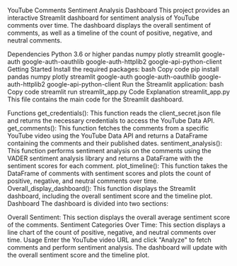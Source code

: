 YouTube Comments Sentiment Analysis Dashboard
This project provides an interactive Streamlit dashboard for sentiment analysis of YouTube comments over time. The dashboard displays the overall sentiment of comments, as well as a timeline of the count of positive, negative, and neutral comments.

Dependencies
Python 3.6 or higher
pandas
numpy
plotly
streamlit
google-auth
google-auth-oauthlib
google-auth-httplib2
google-api-python-client
Getting Started
Install the required packages:
bash
Copy code
pip install pandas numpy plotly streamlit google-auth google-auth-oauthlib google-auth-httplib2 google-api-python-client
Run the Streamlit application:
bash
Copy code
streamlit run streamlit_app.py
Code Explanation
streamlit_app.py
This file contains the main code for the Streamlit dashboard.

Functions
get_credentials(): This function reads the client_secret.json file and returns the necessary credentials to access the YouTube Data API.
get_comments(): This function fetches the comments from a specific YouTube video using the YouTube Data API and returns a DataFrame containing the comments and their published dates.
sentiment_analysis(): This function performs sentiment analysis on the comments using the VADER sentiment analysis library and returns a DataFrame with the sentiment scores for each comment.
plot_timeline(): This function takes the DataFrame of comments with sentiment scores and plots the count of positive, negative, and neutral comments over time.
Overall_display_dashboard(): This function displays the Streamlit dashboard, including the overall sentiment score and the timeline plot.
Dashboard
The dashboard is divided into two sections:

Overall Sentiment: This section displays the overall average sentiment score of the comments.
Sentiment Categories Over Time: This section displays a line chart of the count of positive, negative, and neutral comments over time.
Usage
Enter the YouTube video URL and click "Analyze" to fetch comments and perform sentiment analysis. The dashboard will update with the overall sentiment score and the timeline plot.
